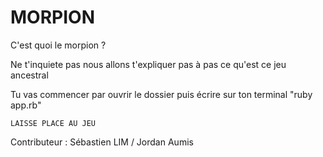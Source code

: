 # MORPION

C'est quoi le morpion ? 

Ne t'inquiete pas nous allons t'expliquer pas à pas ce qu'est ce jeu ancestral

Tu vas commencer par ouvrir le dossier puis écrire sur ton terminal "ruby app.rb"

    LAISSE PLACE AU JEU 

Contributeur :
Sébastien LIM / Jordan Aumis
